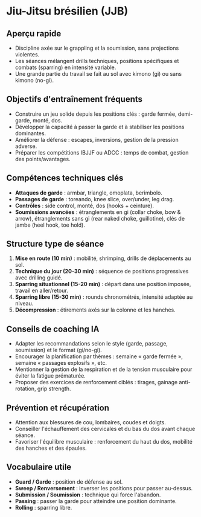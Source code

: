 # Jiu-Jitsu brésilien (JJB)

## Aperçu rapide
- Discipline axée sur le grappling et la soumission, sans projections violentes.
- Les séances mélangent drills techniques, positions spécifiques et combats (sparring) en intensité variable.
- Une grande partie du travail se fait au sol avec kimono (gi) ou sans kimono (no-gi).

## Objectifs d'entraînement fréquents
- Construire un jeu solide depuis les positions clés : garde fermée, demi-garde, monté, dos.
- Développer la capacité à passer la garde et à stabiliser les positions dominantes.
- Améliorer la défense : escapes, inversions, gestion de la pression adverse.
- Préparer les compétitions IBJJF ou ADCC : temps de combat, gestion des points/avantages.

## Compétences techniques clés
- **Attaques de garde** : armbar, triangle, omoplata, berimbolo.
- **Passages de garde** : toreando, knee slice, over/under, leg drag.
- **Contrôles** : side control, monté, dos (hooks + ceinture).
- **Soumissions avancées** : étranglements en gi (collar choke, bow & arrow), étranglements sans gi (rear naked choke, guillotine), clés de jambe (heel hook, toe hold).

## Structure type de séance
1. **Mise en route (10 min)** : mobilité, shrimping, drills de déplacements au sol.
2. **Technique du jour (20-30 min)** : séquence de positions progressives avec drilling guidé.
3. **Sparring situationnel (15-20 min)** : départ dans une position imposée, travail en aller/retour.
4. **Sparring libre (15-30 min)** : rounds chronométrés, intensité adaptée au niveau.
5. **Décompression** : étirements axés sur la colonne et les hanches.

## Conseils de coaching IA
- Adapter les recommandations selon le style (garde, passage, soumission) et le format (gi/no-gi).
- Encourager la planification par thèmes : semaine « garde fermée », semaine « passages explosifs », etc.
- Mentionner la gestion de la respiration et de la tension musculaire pour éviter la fatigue prématurée.
- Proposer des exercices de renforcement ciblés : tirages, gainage anti-rotation, grip strength.

## Prévention et récupération
- Attention aux blessures de cou, lombaires, coudes et doigts.
- Conseiller l'échauffement des cervicales et du bas du dos avant chaque séance.
- Favoriser l'équilibre musculaire : renforcement du haut du dos, mobilité des hanches et des épaules.

## Vocabulaire utile
- **Guard / Garde** : position de défense au sol.
- **Sweep / Renversement** : inverser les positions pour passer au-dessus.
- **Submission / Soumission** : technique qui force l'abandon.
- **Passing** : passer la garde pour atteindre une position dominante.
- **Rolling** : sparring libre.
